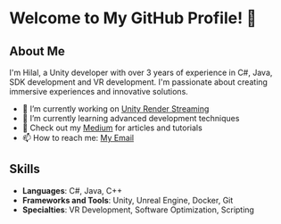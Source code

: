 # Welcome to My GitHub Profile! 👋

## About Me

I'm Hilal, a Unity developer with over 3 years of experience in C#, Java, SDK development and VR development. I'm passionate about creating immersive experiences and innovative solutions.

- 🔭 I’m currently working on [Unity Render Streaming](https://github.com/Unity-Technologies/UnityRenderStreaming)
- 🌱 I’m currently learning advanced development techniques
- 📝 Check out my [Medium](https://medium.com/@hilaltepecik) for articles and tutorials
- 📫 How to reach me: [My Email](hayriye.hilal@outlook.com)

## Skills

- **Languages**: C#, Java, C++ 
- **Frameworks and Tools**: Unity, Unreal Engine, Docker, Git
- **Specialties**: VR Development, Software Optimization, Scripting



